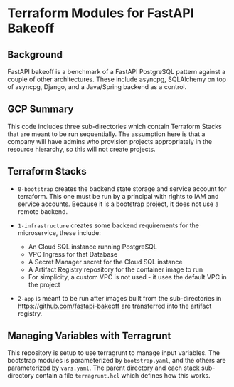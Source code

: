# Terraform Modules for FastAPI Bakeoff

## Background

FastAPI bakeoff is a benchmark of a FastAPI PostgreSQL pattern against a couple of other
architectures. These include asyncpg, SQLAlchemy on top of asyncpg, Django, and a Java/Spring backend as a control.

## GCP Summary

This code includes three sub-directories which contain Terraform Stacks that are meant to be run sequentially. The assumption here is that a company will have admins who provision projects appropriately in the resource hierarchy, so this will not create projects.

## Terraform Stacks

* `0-bootstrap` creates the backend state storage and service account for 
  terraform. This one must be run by a principal with rights to IAM and service accounts.
  Because it is a bootstrap project, it does not use a remote backend.

* `1-infrastructure` creates some backend requirements for the microservice, these include:
  - An Cloud SQL instance running PostgreSQL
  - VPC Ingress for that Database
  - A Secret Manager secret for the Cloud SQL instance
  - A Artifact Registry repository for the container image to run
  - For simplicity, a custom VPC is not used - it uses the default VPC in the project

*  `2-app` is meant to be run after images built from the sub-directories in https://github.com/fastapi-bakeoff are transferred into the artifact registry.

## Managing Variables with Terragrunt

This repository is setup to use terragrunt to manage input variables.  The bootstrap modules is parameterized by `bootstrap.yaml`, and the others are parameterized by `vars.yaml`.  The parent directory and each stack sub-directory contain a file `terragrunt.hcl` which defines how this works.
